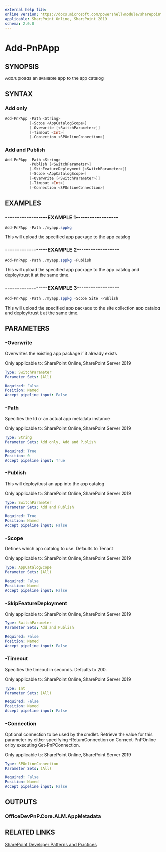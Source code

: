 ```yaml
---
external help file:
online version: https://docs.microsoft.com/powershell/module/sharepoint-pnp/add-pnpapp
applicable: SharePoint Online, SharePoint 2019
schema: 2.0.0
---
```

# Add-PnPApp

## SYNOPSIS
Add/uploads an available app to the app catalog

## SYNTAX

### Add only
```powershell
Add-PnPApp -Path <String>
           [-Scope <AppCatalogScope>]
           [-Overwrite [<SwitchParameter>]]
           [-Timeout <Int>]
           [-Connection <SPOnlineConnection>]
```

### Add and Publish
```powershell
Add-PnPApp -Path <String>
           -Publish [<SwitchParameter>]
           [-SkipFeatureDeployment [<SwitchParameter>]]
           [-Scope <AppCatalogScope>]
           [-Overwrite [<SwitchParameter>]]
           [-Timeout <Int>]
           [-Connection <SPOnlineConnection>]
```

## EXAMPLES

### ------------------EXAMPLE 1------------------
```powershell
Add-PnPApp -Path ./myapp.sppkg
```

This will upload the specified app package to the app catalog

### ------------------EXAMPLE 2------------------
```powershell
Add-PnPApp -Path ./myapp.sppkg -Publish
```

This will upload the specified app package to the app catalog and deploy/trust it at the same time.

### ------------------EXAMPLE 3------------------
```powershell
Add-PnPApp -Path ./myapp.sppkg -Scope Site -Publish
```

This will upload the specified app package to the site collection app catalog and deploy/trust it at the same time.

## PARAMETERS

### -Overwrite
Overwrites the existing app package if it already exists

Only applicable to: SharePoint Online, SharePoint Server 2019

```yaml
Type: SwitchParameter
Parameter Sets: (All)

Required: False
Position: Named
Accept pipeline input: False
```

### -Path
Specifies the Id or an actual app metadata instance

Only applicable to: SharePoint Online, SharePoint Server 2019

```yaml
Type: String
Parameter Sets: Add only, Add and Publish

Required: True
Position: 0
Accept pipeline input: True
```

### -Publish
This will deploy/trust an app into the app catalog

Only applicable to: SharePoint Online, SharePoint Server 2019

```yaml
Type: SwitchParameter
Parameter Sets: Add and Publish

Required: True
Position: Named
Accept pipeline input: False
```

### -Scope
Defines which app catalog to use. Defaults to Tenant

Only applicable to: SharePoint Online, SharePoint Server 2019

```yaml
Type: AppCatalogScope
Parameter Sets: (All)

Required: False
Position: Named
Accept pipeline input: False
```

### -SkipFeatureDeployment


Only applicable to: SharePoint Online, SharePoint Server 2019

```yaml
Type: SwitchParameter
Parameter Sets: Add and Publish

Required: False
Position: Named
Accept pipeline input: False
```

### -Timeout
Specifies the timeout in seconds. Defaults to 200.

Only applicable to: SharePoint Online, SharePoint Server 2019

```yaml
Type: Int
Parameter Sets: (All)

Required: False
Position: Named
Accept pipeline input: False
```

### -Connection
Optional connection to be used by the cmdlet. Retrieve the value for this parameter by either specifying -ReturnConnection on Connect-PnPOnline or by executing Get-PnPConnection.

Only applicable to: SharePoint Online, SharePoint Server 2019

```yaml
Type: SPOnlineConnection
Parameter Sets: (All)

Required: False
Position: Named
Accept pipeline input: False
```

## OUTPUTS

### OfficeDevPnP.Core.ALM.AppMetadata

## RELATED LINKS

[SharePoint Developer Patterns and Practices](https://aka.ms/sppnp)
